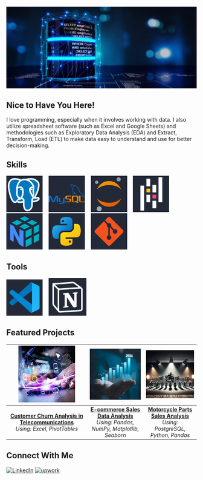 <p align="center">
  <img src="profile_banner.png" alt="Banner de Bienvenida">
</p>

## Nice to Have You Here!
I love programming, especially when it involves working with data. I also utilize spreadsheet software (such as Excel and Google Sheets) and methodologies such as Exploratory Data Analysis (EDA) and Extract, Transform, Load (ETL) to make data easy to understand and use for better decision-making.

## Skills

<img src="icons/postgresql.svg" alt="PostgreSQL" />&nbsp;&nbsp;&nbsp;
<img src="icons/mysql.svg" alt="MySQL" />&nbsp;&nbsp;&nbsp;
<img src="icons/jupyter.svg" alt="Jupyter" />&nbsp;&nbsp;&nbsp;
<img src="icons/pandas.svg" alt="Pandas" />&nbsp;&nbsp;&nbsp;
<img src="icons/numpy.svg" alt="NumPy" />&nbsp;&nbsp;&nbsp;
<img src="icons/python.svg" alt="Python" />&nbsp;&nbsp;&nbsp;
<img src="icons/git.svg" alt="Git" />

## Tools

<img src="icons/visual-studio-code.svg" alt="Visual Studio Code" />&nbsp;&nbsp;&nbsp;
<img src="icons/notion.svg" alt="Notion" />

## Featured Projects

| ![Customer Churn Analysis](images/image_customer.jpg) | ![E-commerce Sales Data Analysis](images/image_ecommerce_analysis.png) | ![Motorcycle Parts Sales Analysis](images/image_motos.png) |
|:---:|:---:|:---:|
| [**Customer Churn Analysis in Telecommunications**](https://github.com/jeanpaulomv/Analyzing-Customer-Churn-Case-Study-at-DataCamp) <br> _Using: Excel, PivotTables_ | [**E-commerce Sales Data Analysis**](https://github.com/jeanpaulomv/E-commerce-Sales-Data-Analysis) <br> _Using: Pandas, NumPy, Matplotlib, Seaborn_ | [**Motorcycle Parts Sales Analysis**](https://github.com/jeanpaulomv/Motorcycle-Parts-Sales-Analysis-DataCamp-Project) <br> _Using: PostgreSQL, Python, Pandas_ |


## Connect With Me
<p>
  <a href="https://www.linkedin.com/in/jeanpaulomv/"><img src="https://img.shields.io/badge/jeanpaulomv-0077B5?style=for-the-badge&logo=linkedin&logoColor=white" alt="LinkedIn" height="30"></a>
  <a href="https://www.upwork.com/freelancers/~017f203a5583495e29?mp_source=share"><img src="https://img.shields.io/badge/UpWork-6FDA44?style=for-the-badge&logo=Upwork&logoColor=white" alt="upwork" height="30"></a>
</p>

